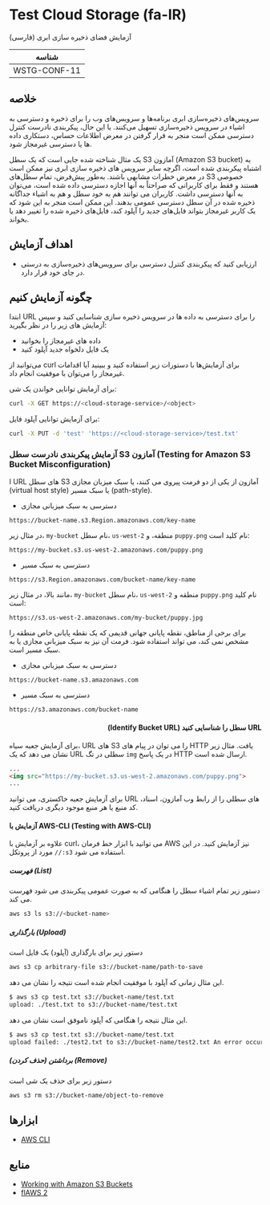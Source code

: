 # Test Cloud Storage (fa-IR)

آزمایش فضای ذخیره سازی ابری (فارسی)

|شناسه          |
|------------|
|WSTG-CONF-11|

## خلاصه

سرویس‌های ذخیره‌سازی ابری برنامه‌ها و سرویس‌های وب را برای ذخیره و دسترسی به اشیاء در سرویس ذخیره‌سازی تسهیل می‌کنند. با این حال، پیکربندی نادرست کنترل دسترسی ممکن است منجر به قرار گرفتن در معرض اطلاعات حساس، دستکاری داده ها یا دسترسی غیرمجاز شود.

یک مثال شناخته شده جایی است که یک سطل S3 آمازون (Amazon S3 bucket) به اشتباه پیکربندی شده است، اگرچه سایر سرویس های ذخیره سازی ابری نیز ممکن است در معرض خطرات مشابهی باشند. به‌طور پیش‌فرض، تمام سطل‌های S3 خصوصی هستند و فقط برای کاربرانی که صراحتاً به آنها اجازه دسترسی داده شده است، می‌توان به آنها دسترسی داشت. کاربران می توانند هم به خود سطل و هم به اشیاء جداگانه ذخیره شده در آن سطل دسترسی عمومی بدهند. این ممکن است منجر به این شود که یک کاربر غیرمجاز بتواند فایل‌های جدید را آپلود کند، فایل‌های ذخیره شده را تغییر دهد یا بخواند.

## اهداف آزمایش

- ارزیابی کنید که پیکربندی کنترل دسترسی برای سرویس‌های ذخیره‌سازی به درستی در جای خود قرار دارد.

## چگونه آزمایش کنیم

ابتدا URL را برای دسترسی به داده ها در سرویس ذخیره سازی شناسایی کنید و سپس آزمایش های زیر را در نظر بگیرید:

- داده های غیرمجاز را بخوانید
- یک فایل دلخواه جدید آپلود کنید

می‌توانید از curl برای آزمایش‌ها با دستورات زیر استفاده کنید و ببینید آیا اقدامات غیرمجاز را می‌توان با موفقیت انجام داد.

برای آزمایش توانایی خواندن یک شی:

```bash
curl -X GET https://<cloud-storage-service>/<object>
```

برای آزمایش توانایی آپلود فایل:

```bash
curl -X PUT -d 'test' 'https://<cloud-storage-service>/test.txt'
```

### آزمایش پیکربندی نادرست سطل S3 آمازون (Testing for Amazon S3 Bucket Misconfiguration)

ا URL های سطل S3 آمازون از یکی از دو فرمت پیروی می کنند، یا سبک میزبان مجازی (virtual host style) یا سبک مسیر (path-style).

- دسترسی به سبک میزبانی مجازی

```text
https://bucket-name.s3.Region.amazonaws.com/key-name
```

در مثال زیر، `my-bucket` نام سطل، `us-west-2` منطقه، و `puppy.png` نام کلید است:

```text
https://my-bucket.s3.us-west-2.amazonaws.com/puppy.png
```

- دسترسی به سبک مسیر

```text
https://s3.Region.amazonaws.com/bucket-name/key-name
```

مانند بالا، در مثال زیر، `my-bucket` نام سطل، `us-west-2` منطقه و `puppy.png` نام کلید است:

```text
https://s3.us-west-2.amazonaws.com/my-bucket/puppy.jpg
```

برای برخی از مناطق، نقطه پایانی جهانی قدیمی که یک نقطه پایانی خاص منطقه را مشخص نمی کند، می تواند استفاده شود. فرمت آن نیز به سبک میزبانی مجازی یا به سبک مسیر است.

- دسترسی به سبک میزبانی مجازی

```text
https://bucket-name.s3.amazonaws.com
```

- دسترسی به سبک مسیر

```text
https://s3.amazonaws.com/bucket-name
```

#### <div dir="rtl" align="right">URL سطل را شناسایی کنید (Identify Bucket URL)</div>

برای آزمایش جعبه سیاه، URL های S3 را می توان در پیام های HTTP یافت. مثال زیر نشان می دهد که یک URL سطلی در تگ `img` در یک پاسخ HTTP ارسال شده است.

```html
...
<img src="https://my-bucket.s3.us-west-2.amazonaws.com/puppy.png">
...
```

برای آزمایش جعبه خاکستری، می توانید URL های سطلی را از رابط وب آمازون، اسناد، کد منبع یا هر منبع موجود دیگری دریافت کنید.

#### آزمایش با AWS-CLI &#x202b;(Testing with AWS-CLI)

علاوه بر آزمایش با curl، می توانید با ابزار خط فرمان AWS نیز آزمایش کنید. در این مورد از پروتکل `//:s3` استفاده می شود.

##### فهرست (List)

دستور زیر تمام اشیاء سطل را هنگامی که به صورت عمومی پیکربندی می شود فهرست می کند.

```bash
aws s3 ls s3://<bucket-name>
```

##### بارگذاری (Upload)

دستور زیر برای بارگذاری (آپلود) یک فایل است

```bash
aws s3 cp arbitrary-file s3://bucket-name/path-to-save
```

این مثال زمانی که آپلود با موفقیت انجام شده است نتیجه را نشان می دهد.

```bash
$ aws s3 cp test.txt s3://bucket-name/test.txt
upload: ./test.txt to s3://bucket-name/test.txt
```

این مثال نتیجه را هنگامی که آپلود ناموفق است نشان می دهد.

```bash
$ aws s3 cp test.txt s3://bucket-name/test.txt
upload failed: ./test2.txt to s3://bucket-name/test2.txt An error occurred (AccessDenied) when calling the PutObject operation: Access Denied
```

##### برداشتن (حذف کردن) (Remove)

دستور زیر برای حذف یک شی است

```bash
aws s3 rm s3://bucket-name/object-to-remove
```

## ابزارها

- [AWS CLI](https://aws.amazon.com/cli/)

## منابع

- [Working with Amazon S3 Buckets](https://docs.aws.amazon.com/AmazonS3/latest/dev/UsingBucket.html)
- [flAWS 2](http://flaws2.cloud)
